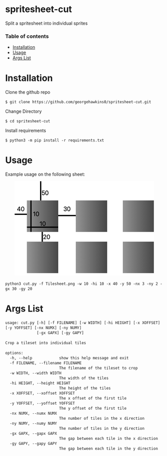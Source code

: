 # spritesheet-cut
 
Split a spritesheet into individual sprites

### Table of contents

- [Installation](#installation)
- [Usage](#usage)
- [Args List](#args-list)

# Installation


Clone the github repo
```
$ git clone https://github.com/georgehawkins0/spritesheet-cut.git
```
Change Directory

```
$ cd spritesheet-cut
```
Install requirements
```
$ python3 -m pip install -r requirements.txt
```

# Usage

Example usage on the following sheet:
<p align="center">
<img src="./img/example.png"/>
</p>


```
python3 cut.py -f Tilesheet.png -w 10 -hi 10 -x 40 -y 50 -nx 3 -ny 2 -gx 30 -gy 20
```


# Args List
```
usage: cut.py [-h] [-f FILENAME] [-w WIDTH] [-hi HEIGHT] [-x XOFFSET] [-y YOFFSET] [-nx NUMX] [-ny NUMY]
              [-gx GAPX] [-gy GAPY]

Crop a tileset into individual tiles

options:
  -h, --help            show this help message and exit
  -f FILENAME, --filename FILENAME
                        The filename of the tileset to crop
  -w WIDTH, --width WIDTH
                        The width of the tiles
  -hi HEIGHT, --height HEIGHT
                        The height of the tiles
  -x XOFFSET, --xoffset XOFFSET
                        The x offset of the first tile
  -y YOFFSET, --yoffset YOFFSET
                        The y offset of the first tile
  -nx NUMX, --numx NUMX
                        The number of tiles in the x direction
  -ny NUMY, --numy NUMY
                        The number of tiles in the y direction
  -gx GAPX, --gapx GAPX
                        The gap between each tile in the x direction
  -gy GAPY, --gapy GAPY
                        The gap between each tile in the y direction